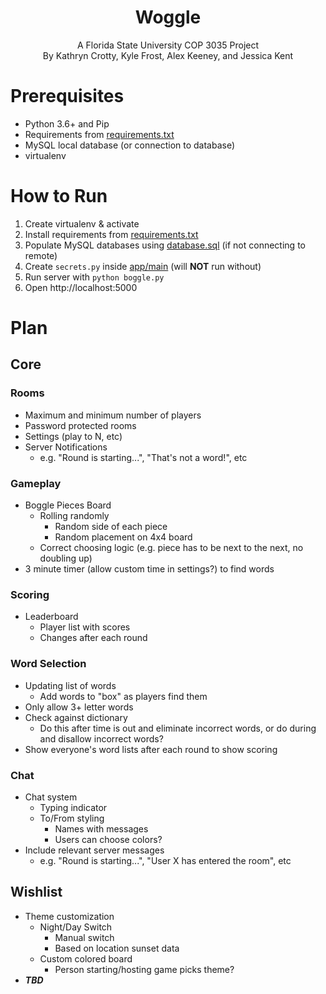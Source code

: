 <h1 align="center">Woggle</h1>
<p align="center">A Florida State University COP 3035 Project<br>
By Kathryn Crotty, Kyle Frost, Alex Keeney, and Jessica Kent</p>

# Prerequisites
  - Python 3.6+ and Pip
  - Requirements from [requirements.txt](requirements.txt)
  - MySQL local database (or connection to database)
  - virtualenv

# How to Run
  1. Create virtualenv & activate
  2. Install requirements from [requirements.txt](requirements.txt)
  3. Populate MySQL databases using [database.sql](database.sql) (if not connecting to remote)
  4. Create `secrets.py` inside [app/main](app/main) (will __NOT__ run without)
  5. Run server with `python boggle.py`
  6. Open http://localhost:5000

# Plan
## Core
### Rooms
  - Maximum and minimum number of players
  - Password protected rooms
  - Settings (play to N, etc)
  - Server Notifications
    - e.g. "Round is starting...", "That's not a word!", etc
### Gameplay
  - Boggle Pieces Board
    - Rolling randomly
      - Random side of each piece
      - Random placement on 4x4 board
    - Correct choosing logic (e.g. piece has to be next to the next, no doubling up)
  - 3 minute timer (allow custom time in settings?) to find words
### Scoring
  - Leaderboard
    - Player list with scores
    - Changes after each round
### Word Selection
  - Updating list of words
    - Add words to "box" as players find them
  - Only allow 3+ letter words
  - Check against dictionary
    - Do this after time is out and eliminate incorrect words, or do during and disallow incorrect words?
  - Show everyone's word lists after each round to show scoring
### Chat
  - Chat system
    - Typing indicator
    - To/From styling
      - Names with messages
      - Users can choose colors?
  - Include relevant server messages
    - e.g. "Round is starting...", "User X has entered the room", etc
## Wishlist
  - Theme customization
    - Night/Day Switch
      - Manual switch
      - Based on location sunset data
    - Custom colored board
      - Person starting/hosting game picks theme?
  - __*TBD*__
